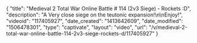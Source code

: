 {
    "title": "Medieval 2 Total War Online Battle # 114 (2v3 Siege) - Rockets :D",
    "description": "A Very close siege on the teutonic expansion!\n\nEnjoy!",
    "videoid": "117405927",
    "date_created": "1413642609",
    "date_modified": "1506478301",
    "type": "captivate",
    "layout": "video",
    "url": "\/v\/medieval-2-total-war-online-battle-114-2v3-siege-rockets-d\/117405927"
}